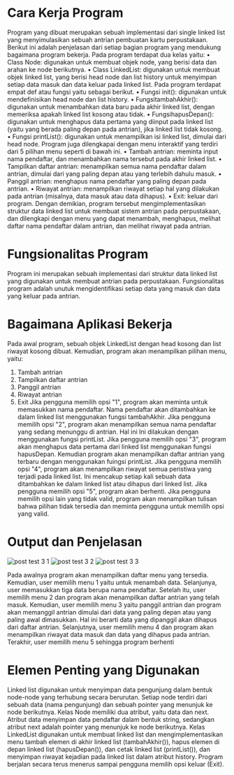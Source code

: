 # Cara Kerja Program
  Program yang dibuat merupakan sebuah implementasi dari single linked list yang menyimulasikan sebuah antrian pembuatan kartu perpustakaan. Berikut ini adalah penjelasan dari setiap bagian program yang mendukung bagaimana program bekerja.
  Pada program terdapat dua kelas yaitu:
•	Class Node: digunakan untuk membuat objek node, yang berisi data dan arahan ke node berikutnya.
•	Class LinkedList: digunakan untuk membuat objek linked list, yang berisi head node dan list history untuk menyimpan setiap data masuk dan data keluar pada linked list.
  Pada program terdapat empat def atau fungsi yaitu sebagai berikut.
•	Fungsi init(): digunakan untuk mendefinisikan head node dan list history.
•	FungsitambahAkhir(): digunakan untuk menambahkan data baru pada akhir linked list, dengan memeriksa apakah linked list kosong atau tidak.
•	FungsihapusDepan(): digunakan untuk menghapus data pertama yang diinput pada linked list (yaitu yang berada paling depan pada antrian), jika linked list tidak kosong.
•	Fungsi printList(): digunakan untuk menampilkan isi linked list, dimulai dari head node.
  Program juga dilengkapai dengan menu interaktif yang terdiri dari 5 pilihan menu seperti di bawah ini.
•	Tambah antrian: meminta input nama pendaftar, dan menambahkan nama tersebut pada akhir linked list.
•	Tampilkan daftar antrian: menampilkan semua nama pendaftar dalam antrian, dimulai dari yang paling depan atau yang terlebih dahulu masuk.
•	Panggil antrian: menghapus nama pendaftar yang paling depan pada antrian.
•	Riwayat antrian: menampilkan riwayat setiap hal yang dilakukan pada antrian (misalnya, data masuk atau data dihapus).
•	Exit: keluar dari program.
  Dengan demikian, program tersebut mengimplementasikan struktur data linked list untuk membuat sistem antrian pada perpustakaan, dan dilengkapi dengan menu yang dapat menambah, menghapus, melihat daftar nama pendaftar dalam antrian, dan melihat riwayat pada antrian.

# Fungsionalitas Program
Program ini merupakan sebuah implementasi dari struktur data linked list yang digunakan untuk membuat antrian pada perpustakaan. Fungsionalitas program adalah unutuk mengidentifikasi setiap data yang masuk dan data yang keluar pada antrian.

# Bagaimana Aplikasi Bekerja
Pada awal program, sebuah objek LinkedList dengan head kosong dan list riwayat kosong dibuat. Kemudian, program akan menampilkan pilihan menu, yaitu:
1.	Tambah antrian
2.	Tampilkan daftar antrian
3.	Panggil antrian
4.	Riwayat antrian
5.	Exit
  Jika pengguna memilih opsi "1", program akan meminta untuk memasukkan nama pendaftar. Nama pendaftar akan ditambahkan ke dalam linked list menggunakan fungsi tambahAkhir.
  Jika pengguna memilih opsi "2", program akan menampilkan semua nama pendaftar yang sedang menunggu di antrian. Hal ini Ini dilakukan dengan menggunakan fungsi printList.
  Jika pengguna memilih opsi "3", program akan menghapus data pertama dari linked list menggunakan fungsi hapusDepan. Kemudian program akan menampilkan daftar antrian yang terbaru dengan menggunakan fuingsi printList.
  Jika pengguna memilih opsi "4", program akan menampilkan riwayat semua peristiwa yang terjadi pada linked list. Ini mencakup setiap kali sebuah data ditambahkan ke dalam linked list atau dihapus dari linked list.
  Jika pengguna memilih opsi "5", program akan berhenti.
  Jika pengguna memilih opsi lain yang tidak valid, program akan menampilkan tulisan bahwa pilihan tidak tersedia dan meminta pengguna untuk memilih opsi yang valid.
 
# Output dan Penjelasan
![post test 3 1](https://user-images.githubusercontent.com/127474858/225945499-1d4d3578-5f9e-4708-bf0f-0c7347f13a79.jpeg)
![post test 3 2](https://user-images.githubusercontent.com/127474858/225945633-4c829d61-27e4-48b8-a524-7e2bb88839d7.jpeg)
![post test 3 3](https://user-images.githubusercontent.com/127474858/225945723-77346e14-d98e-4a81-a8a5-2c9e47f7a8f0.jpeg)

  Pada awalnya program akan menampilkan daftar menu yang tersedia. Kemudian, user memilih menu 1 yaitu untuk menambah data. Selanjunya, user memasukkan tiga data berupa nama pendaftar. Setelah itu, user memilih menu 2 dan program akan menampilkan daftar antrian yang telah masuk. Kemudian, user memilih menu 3 yaitu panggil antrian dan program akan memanggil antrian dimulai dari data yang paling depan atau yang paling awal dimasukkan. Hal ini berarti data yang dipanggil akan dihapus dari daftar antrian. Selanjutnya, user memilih menu 4 dan program akan menampilkan riwayat data masuk dan data yang dihapus pada antrian. Terakhir, user memilih menu 5 sehingga program berhenti

# Elemen Penting yang Digunakan
  Linked list digunakan untuk menyimpan data pengunjung dalam bentuk node-node yang terhubung secara berurutan. Setiap node terdiri dari sebuah data (nama pengunjung) dan sebuah pointer yang menunjuk ke node berikutnya.
  Kelas Node memiliki dua atribut, yaitu data dan next. Atribut data menyimpan data pendaftar  dalam bentuk string, sedangkan atribut next adalah pointer yang menunjuk ke node berikutnya.
  Kelas LinkedList digunakan untuk membuat linked list dan mengimplementasikan menu tambah elemen di akhir linked list (tambahAkhir()), hapus elemen di depan linked list (hapusDepan()), dan cetak linked list (printList()), dan menyimpan riwayat kejadian pada linked list dalam atribut history. Program berjalan secara terus menerus sampai pengguna memilih opsi keluar (Exit).
